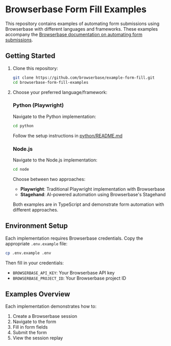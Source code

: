 # Browserbase Form Fill Examples

This repository contains examples of automating form submissions using Browserbase with different languages and frameworks. These examples accompany the [Browserbase documentation on automating form submissions](/automating-form-submissions).

## Getting Started

1. Clone this repository:
   ```bash
   git clone https://github.com/browserbase/example-form-fill.git
   cd browserbase-form-fill-examples
   ```

2. Choose your preferred language/framework:

   ### Python (Playwright)
   Navigate to the Python implementation:
   ```bash
   cd python
   ```
   Follow the setup instructions in [python/README.md](python/README.md)

   ### Node.js
   Navigate to the Node.js implementation:
   ```bash
   cd node
   ```
   
   Choose between two approaches:
   - **Playwright**: Traditional Playwright implementation with Browserbase
   - **Stagehand**: AI-powered automation using Browserbase's Stagehand

   Both examples are in TypeScript and demonstrate form automation with different approaches.

## Environment Setup

Each implementation requires Browserbase credentials. Copy the appropriate `.env.example` file:

```bash
cp .env.example .env
```

Then fill in your credentials:
- `BROWSERBASE_API_KEY`: Your Browserbase API key
- `BROWSERBASE_PROJECT_ID`: Your Browserbase project ID

## Examples Overview

Each implementation demonstrates how to:
1. Create a Browserbase session
2. Navigate to the form
3. Fill in form fields
4. Submit the form
5. View the session replay
